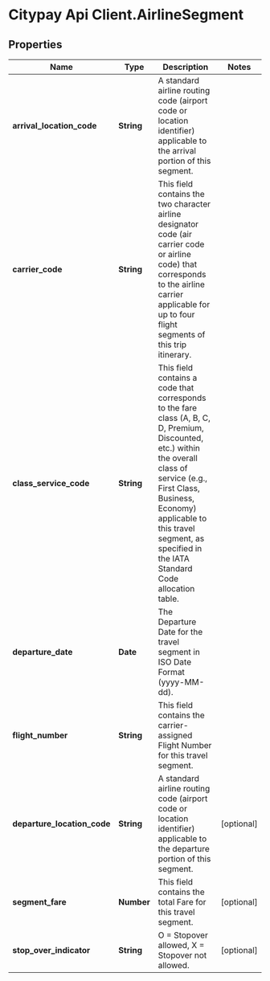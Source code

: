 # Citypay Api Client.AirlineSegment

## Properties

Name | Type | Description | Notes
------------ | ------------- | ------------- | -------------
**arrival_location_code** | **String** | A standard airline routing code (airport code or location identifier) applicable to the arrival portion of this segment.  | 
**carrier_code** | **String** | This field contains the two character airline designator code (air carrier code or airline code) that corresponds to the airline carrier applicable for up to four flight segments of this trip itinerary.  | 
**class_service_code** | **String** | This field contains a code that corresponds to the fare class (A, B, C, D, Premium, Discounted, etc.) within the overall class of service (e.g., First Class, Business, Economy) applicable to this travel segment, as specified in the IATA Standard Code allocation table.  | 
**departure_date** | **Date** | The Departure Date for the travel segment in ISO Date Format (yyyy-MM-dd). | 
**flight_number** | **String** | This field contains the carrier-assigned Flight Number for this travel segment. | 
**departure_location_code** | **String** | A standard airline routing code (airport code or location identifier) applicable to the departure portion of this segment.  | [optional] 
**segment_fare** | **Number** | This field contains the total Fare for this travel segment. | [optional] 
**stop_over_indicator** | **String** | O &#x3D; Stopover allowed, X &#x3D; Stopover not allowed. | [optional] 


